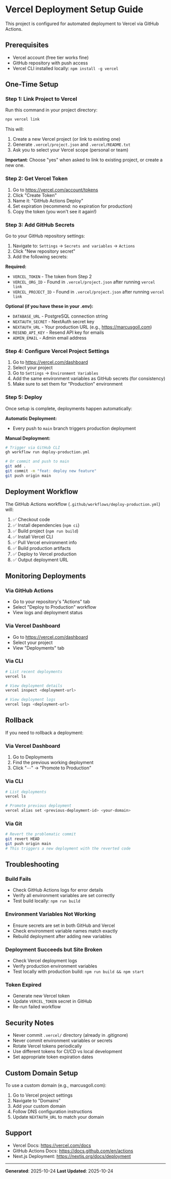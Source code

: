 # Vercel Deployment Setup Guide

This project is configured for automated deployment to Vercel via GitHub Actions.

## Prerequisites

- Vercel account (free tier works fine)
- GitHub repository with push access
- Vercel CLI installed locally: `npm install -g vercel`

## One-Time Setup

### Step 1: Link Project to Vercel

Run this command in your project directory:

```bash
npx vercel link
```

This will:
1. Create a new Vercel project (or link to existing one)
2. Generate `.vercel/project.json` and `.vercel/README.txt`
3. Ask you to select your Vercel scope (personal or team)

**Important**: Choose "yes" when asked to link to existing project, or create a new one.

### Step 2: Get Vercel Token

1. Go to https://vercel.com/account/tokens
2. Click "Create Token"
3. Name it: "GitHub Actions Deploy"
4. Set expiration (recommend: no expiration for production)
5. Copy the token (you won't see it again!)

### Step 3: Add GitHub Secrets

Go to your GitHub repository settings:

1. Navigate to: `Settings` → `Secrets and variables` → `Actions`
2. Click "New repository secret"
3. Add the following secrets:

**Required:**
- `VERCEL_TOKEN` - The token from Step 2
- `VERCEL_ORG_ID` - Found in `.vercel/project.json` after running `vercel link`
- `VERCEL_PROJECT_ID` - Found in `.vercel/project.json` after running `vercel link`

**Optional (if you have these in your .env):**
- `DATABASE_URL` - PostgreSQL connection string
- `NEXTAUTH_SECRET` - NextAuth secret key
- `NEXTAUTH_URL` - Your production URL (e.g., https://marcusgoll.com)
- `RESEND_API_KEY` - Resend API key for emails
- `ADMIN_EMAIL` - Admin email address

### Step 4: Configure Vercel Project Settings

1. Go to https://vercel.com/dashboard
2. Select your project
3. Go to `Settings` → `Environment Variables`
4. Add the same environment variables as GitHub secrets (for consistency)
5. Make sure to set them for "Production" environment

### Step 5: Deploy

Once setup is complete, deployments happen automatically:

**Automatic Deployment:**
- Every push to `main` branch triggers production deployment

**Manual Deployment:**
```bash
# Trigger via GitHub CLI
gh workflow run deploy-production.yml

# Or commit and push to main
git add .
git commit -m "feat: deploy new feature"
git push origin main
```

## Deployment Workflow

The GitHub Actions workflow (`.github/workflows/deploy-production.yml`) will:

1. ✅ Checkout code
2. ✅ Install dependencies (`npm ci`)
3. ✅ Build project (`npm run build`)
4. ✅ Install Vercel CLI
5. ✅ Pull Vercel environment info
6. ✅ Build production artifacts
7. ✅ Deploy to Vercel production
8. ✅ Output deployment URL

## Monitoring Deployments

### Via GitHub Actions
- Go to your repository's "Actions" tab
- Select "Deploy to Production" workflow
- View logs and deployment status

### Via Vercel Dashboard
- Go to https://vercel.com/dashboard
- Select your project
- View "Deployments" tab

### Via CLI
```bash
# List recent deployments
vercel ls

# View deployment details
vercel inspect <deployment-url>

# View deployment logs
vercel logs <deployment-url>
```

## Rollback

If you need to rollback a deployment:

### Via Vercel Dashboard
1. Go to Deployments
2. Find the previous working deployment
3. Click "⋯" → "Promote to Production"

### Via CLI
```bash
# List deployments
vercel ls

# Promote previous deployment
vercel alias set <previous-deployment-id> <your-domain>
```

### Via Git
```bash
# Revert the problematic commit
git revert HEAD
git push origin main
# This triggers a new deployment with the reverted code
```

## Troubleshooting

### Build Fails
- Check GitHub Actions logs for error details
- Verify all environment variables are set correctly
- Test build locally: `npm run build`

### Environment Variables Not Working
- Ensure secrets are set in both GitHub and Vercel
- Check environment variable names match exactly
- Rebuild deployment after adding new variables

### Deployment Succeeds but Site Broken
- Check Vercel deployment logs
- Verify production environment variables
- Test locally with production build: `npm run build && npm start`

### Token Expired
- Generate new Vercel token
- Update `VERCEL_TOKEN` secret in GitHub
- Re-run failed workflow

## Security Notes

- Never commit `.vercel/` directory (already in .gitignore)
- Never commit environment variables or secrets
- Rotate Vercel tokens periodically
- Use different tokens for CI/CD vs local development
- Set appropriate token expiration dates

## Custom Domain Setup

To use a custom domain (e.g., marcusgoll.com):

1. Go to Vercel project settings
2. Navigate to "Domains"
3. Add your custom domain
4. Follow DNS configuration instructions
5. Update `NEXTAUTH_URL` to match your domain

## Support

- Vercel Docs: https://vercel.com/docs
- GitHub Actions Docs: https://docs.github.com/en/actions
- Next.js Deployment: https://nextjs.org/docs/deployment

---

**Generated**: 2025-10-24
**Last Updated**: 2025-10-24
